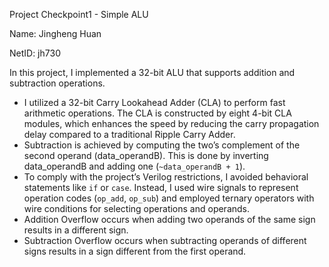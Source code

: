 Project Checkpoint1 - Simple ALU

Name: Jingheng Huan

NetID: jh730

In this project, I implemented a 32-bit ALU that supports addition and subtraction operations.

- I utilized a 32-bit Carry Lookahead Adder (CLA) to perform fast arithmetic operations. The CLA is constructed by eight 4-bit CLA modules, which enhances the speed by reducing the carry propagation delay compared to a traditional Ripple Carry Adder.
- Subtraction is achieved by computing the two’s complement of the second operand (data_operandB). This is done by inverting data_operandB and adding one (`~data_operandB + 1`).
- To comply with the project’s Verilog restrictions, I avoided behavioral statements like `if` or `case`. Instead, I used wire signals to represent operation codes (`op_add`, `op_sub`) and employed ternary operators with wire conditions for selecting operations and operands.
- Addition Overflow occurs when adding two operands of the same sign results in a different sign.
- Subtraction Overflow occurs when subtracting operands of different signs results in a sign different from the first operand.